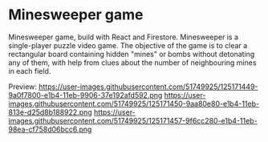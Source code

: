 <h1>Minesweeper game</h1>

Minesweeper game, build with React and Firestore.
Minesweeper is a single-player puzzle video game. 
The objective of the game is to clear a rectangular board containing hidden "mines" or bombs without detonating any of them, with help from clues about the number of neighbouring mines in each field.

Preview:
https://user-images.githubusercontent.com/51749925/125171449-9a0f7800-e1b4-11eb-9906-37e192afd592.png
https://user-images.githubusercontent.com/51749925/125171450-9aa80e80-e1b4-11eb-813e-d25d8b188922.png
https://user-images.githubusercontent.com/51749925/125171457-9f6cc280-e1b4-11eb-98ea-cf758d06bcc6.png
